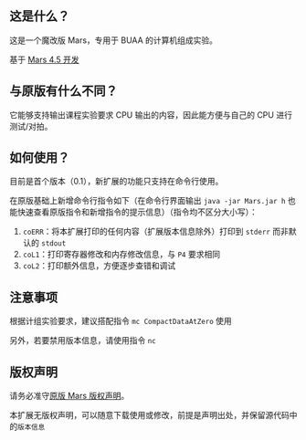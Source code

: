 ## 这是什么？

这是一个魔改版 Mars，专用于 BUAA 的计算机组成实验。

基于 [Mars 4.5 开发](http://courses.missouristate.edu/KenVollmar/MARS/)

## 与原版有什么不同？

它能够支持输出课程实验要求 CPU 输出的内容，因此能方便与自己的 CPU 进行测试/对拍。

## 如何使用？

目前是首个版本（0.1），新扩展的功能只支持在命令行使用。

在原版基础上新增命令行指令如下（在命令行界面输出 `java -jar Mars.jar h` 也能快速查看原版指令和新增指令的提示信息）（指令均不区分大小写）：

1. `coERR`：将本扩展打印的任何内容（扩展版本信息除外）打印到 `stderr` 而非默认的 `stdout`
2. `coL1`：打印寄存器修改和内存修改信息，与 `P4` 要求相同
3. `coL2`：打印额外信息，方便逐步查错和调试

## 注意事项

根据计组实验要求，建议搭配指令 `mc CompactDataAtZero` 使用

另外，若要禁用版本信息，请使用指令 `nc`

## 版权声明

请务必准守[原版 Mars 版权声明](http://courses.missouristate.edu/KenVollmar/MARS/license.htm)。

本扩展无版权声明，可以随意下载使用或修改，前提是声明出处，并保留源代码中的`版本信息`
